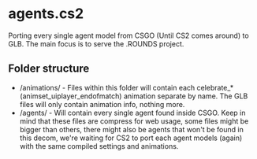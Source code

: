 # agents.cs2
Porting every single agent model from CSGO (Until CS2 comes around) to GLB. The main focus is to serve the .ROUNDS project.

## Folder structure
  * /animations/ - Files within this folder will contain each celebrate_* (animset_uiplayer_endofmatch) animation separate by name. The GLB files will only contain animation info, nothing more.
  * /agents/     - Will contain every single agent found inside CSGO. Keep in mind that these files are compress for web usage, some files might be bigger than others, there might also be agents that won't be found in this decom, we're waiting for CS2 to port each agent models (again) with the same compiled settings and animations.

